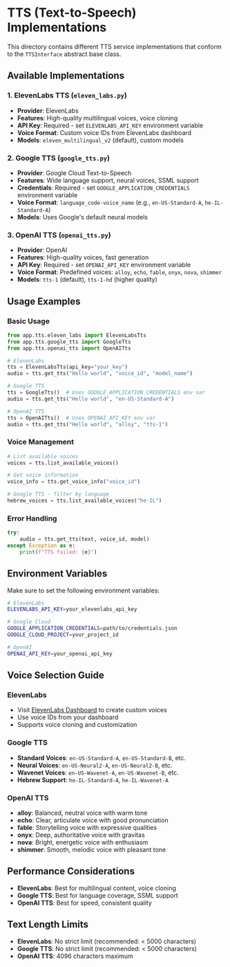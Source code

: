 # TTS (Text-to-Speech) Implementations

This directory contains different TTS service implementations that conform to the `TTSInterface` abstract base class.

## Available Implementations

### 1. ElevenLabs TTS (`eleven_labs.py`)
- **Provider**: ElevenLabs
- **Features**: High-quality multilingual voices, voice cloning
- **API Key**: Required - set `ELEVENLABS_API_KEY` environment variable
- **Voice Format**: Custom voice IDs from ElevenLabs dashboard
- **Models**: `eleven_multilingual_v2` (default), custom models

### 2. Google TTS (`google_tts.py`)
- **Provider**: Google Cloud Text-to-Speech
- **Features**: Wide language support, neural voices, SSML support
- **Credentials**: Required - set `GOOGLE_APPLICATION_CREDENTIALS` environment variable
- **Voice Format**: `language_code-voice_name` (e.g., `en-US-Standard-A`, `he-IL-Standard-A`)
- **Models**: Uses Google's default neural models

### 3. OpenAI TTS (`openai_tts.py`)
- **Provider**: OpenAI
- **Features**: High-quality voices, fast generation
- **API Key**: Required - set `OPENAI_API_KEY` environment variable
- **Voice Format**: Predefined voices: `alloy`, `echo`, `fable`, `onyx`, `nova`, `shimmer`
- **Models**: `tts-1` (default), `tts-1-hd` (higher quality)

## Usage Examples

### Basic Usage

```python
from app.tts.eleven_labs import ElevenLabsTts
from app.tts.google_tts import GoogleTts
from app.tts.openai_tts import OpenAITts

# ElevenLabs
tts = ElevenLabsTts(api_key="your_key")
audio = tts.get_tts("Hello world", "voice_id", "model_name")

# Google TTS
tts = GoogleTts()  # Uses GOOGLE_APPLICATION_CREDENTIALS env var
audio = tts.get_tts("Hello world", "en-US-Standard-A")

# OpenAI TTS
tts = OpenAITts()  # Uses OPENAI_API_KEY env var
audio = tts.get_tts("Hello world", "alloy", "tts-1")
```

### Voice Management

```python
# List available voices
voices = tts.list_available_voices()

# Get voice information
voice_info = tts.get_voice_info("voice_id")

# Google TTS - filter by language
hebrew_voices = tts.list_available_voices("he-IL")
```

### Error Handling

```python
try:
    audio = tts.get_tts(text, voice_id, model)
except Exception as e:
    print(f"TTS failed: {e}")
```

## Environment Variables

Make sure to set the following environment variables:

```bash
# ElevenLabs
ELEVENLABS_API_KEY=your_elevenlabs_api_key

# Google Cloud
GOOGLE_APPLICATION_CREDENTIALS=path/to/credentials.json
GOOGLE_CLOUD_PROJECT=your_project_id

# OpenAI
OPENAI_API_KEY=your_openai_api_key
```

## Voice Selection Guide

### ElevenLabs
- Visit [ElevenLabs Dashboard](https://elevenlabs.io/) to create custom voices
- Use voice IDs from your dashboard
- Supports voice cloning and customization

### Google TTS
- **Standard Voices**: `en-US-Standard-A`, `en-US-Standard-B`, etc.
- **Neural Voices**: `en-US-Neural2-A`, `en-US-Neural2-B`, etc.
- **Wavenet Voices**: `en-US-Wavenet-A`, `en-US-Wavenet-B`, etc.
- **Hebrew Support**: `he-IL-Standard-A`, `he-IL-Wavenet-A`

### OpenAI TTS
- **alloy**: Balanced, neutral voice with warm tone
- **echo**: Clear, articulate voice with good pronunciation
- **fable**: Storytelling voice with expressive qualities
- **onyx**: Deep, authoritative voice with gravitas
- **nova**: Bright, energetic voice with enthusiasm
- **shimmer**: Smooth, melodic voice with pleasant tone

## Performance Considerations

- **ElevenLabs**: Best for multilingual content, voice cloning
- **Google TTS**: Best for language coverage, SSML support
- **OpenAI TTS**: Best for speed, consistent quality

## Text Length Limits

- **ElevenLabs**: No strict limit (recommended: < 5000 characters)
- **Google TTS**: No strict limit (recommended: < 5000 characters)
- **OpenAI TTS**: 4096 characters maximum
